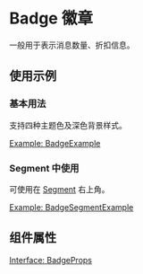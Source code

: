 # Badge 徽章

一般用于表示消息数量、折扣信息。

## 使用示例

### 基本用法

支持四种主题色及深色背景样式。

[Example: BadgeExample](./_example/BadgeExample.jsx)

### Segment 中使用

可使用在 [Segment](/component/segment) 右上角。

[Example: BadgeSegmentExample](./_example/BadgeSegmentExample.jsx)

## 组件属性

[Interface: BadgeProps](./Badge.tsx)
